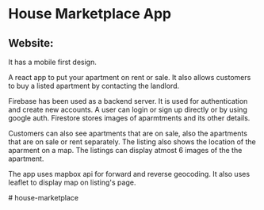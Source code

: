 # House Marketplace App

## Website: 

It has a mobile first design.

A react app to put your apartment on rent or sale. It also allows customers to buy a listed apartment by contacting the landlord.

Firebase has been used as a backend server. It is used for authentication and create new accounts. A user can login or sign up directly or by using google auth. Firestore stores images of aparmtments and its other details.

Customers can also see apartments that are on sale, also the apartments that are on sale or rent separately. The listing also shows the location of the aparment on a map. The listings can display atmost 6 images of the the apartment.

The app uses mapbox api for forward and reverse geocoding. It also uses leaflet to display map on listing's page.

#   h o u s e - m a r k e t p l a c e  
 